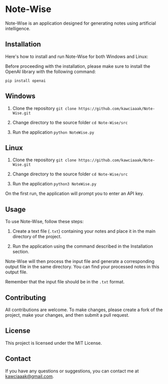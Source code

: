 # Note-Wise

Note-Wise is an application designed for generating notes using artificial intelligence.

## Installation

Here's how to install and run Note-Wise for both Windows and Linux:

Before proceeding with the installation, please make sure to install the OpenAI library with the following command:

`pip install openai`

## Windows

1. Clone the repository
`git clone https://github.com/kawciaaak/Note-Wise.git`

2. Change directory to the source folder
`cd Note-Wise/src`

3. Run the application
`python NoteWise.py`

## Linux

1. Clone the repository
`git clone https://github.com/kawciaaak/Note-Wise.git`

2. Change directory to the source folder
`cd Note-Wise/src`

3. Run the application
`python3 NoteWise.py`

On the first run, the application will prompt you to enter an API key.

## Usage

To use Note-Wise, follow these steps:

1. Create a text file (`.txt`) containing your notes and place it in the main directory of the project.

2. Run the application using the command described in the Installation section.

Note-Wise will then process the input file and generate a corresponding output file in the same directory. You can find your processed notes in this output file.

Remember that the input file should be in the `.txt` format.

## Contributing

All contributions are welcome. To make changes, please create a fork of the project, make your changes, and then submit a pull request.

## License

This project is licensed under the MIT License.

## Contact

If you have any questions or suggestions, you can contact me at kawciaaak@gmail.com.
